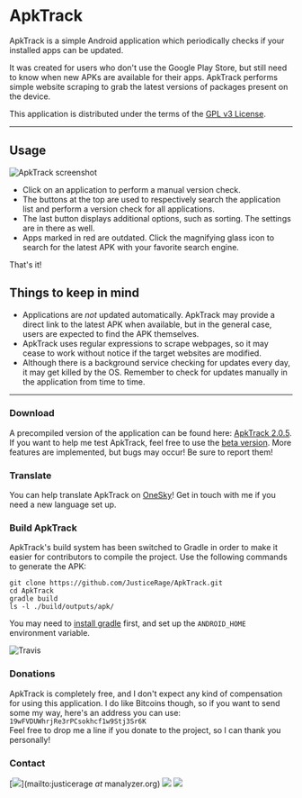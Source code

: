 # ApkTrack

ApkTrack is a simple Android application which periodically checks if your installed apps can be updated.

It was created for users who don't use the Google Play Store, but still need to know when new APKs are available for their apps. ApkTrack performs simple website scraping to grab the latest versions of packages present on the device.

This application is distributed under the terms of the [GPL v3 License](https://www.gnu.org/licenses/gpl.html).

-------------------------------

## Usage

![ApkTrack screenshot](http://img11.hostingpics.net/pics/352620screenshot.png)

* Click on an application to perform a manual version check.
* The buttons at the top are used to respectively search the application list and perform a version check for all applications.
* The last button displays additional options, such as sorting. The settings are in there as well.
* Apps marked in red are outdated. Click the magnifying glass icon to search for the latest APK with your favorite search engine. 

That's it!

## Things to keep in mind

* Applications are *not* updated automatically. ApkTrack may provide a direct link to the latest APK when available, but in the general case, users are expected to find the APK themselves. 
* ApkTrack uses regular expressions to scrape webpages, so it may cease to work without notice if the target websites are modified.
* Although there is a background service checking for updates every day, it may get killed by the OS. Remember to check for updates manually in the application from time to time.

-------------------------------

### Download
A precompiled version of the application can be found here: [ApkTrack 2.0.5](http://apktrack.kwiatkowski.fr/apk/ApkTrack.apk).
If you want to help me test ApkTrack, feel free to use the [beta version](http://apktrack.kwiatkowski.fr/apk/ApkTrack_beta.apk). More features are implemented, but bugs may occur! Be sure to report them!

### Translate
You can help translate ApkTrack on [OneSky](https://apktrack.oneskyapp.com/)! Get in touch with me if you need a new language set up. 

### Build ApkTrack
ApkTrack's build system has been switched to Gradle in order to make it easier for contributors to compile the project. Use the following commands to generate the APK:

```
git clone https://github.com/JusticeRage/ApkTrack.git
cd ApkTrack
gradle build
ls -l ./build/outputs/apk/
```

You may need to [install gradle](http://gradle.org/gradle-download/) first, and set up the `ANDROID_HOME` environment variable.

![Travis](https://travis-ci.org/JusticeRage/ApkTrack.svg?branch=beta)

### Donations
ApkTrack is completely free, and I don't expect any kind of compensation for using this application. I do like Bitcoins though, so if you want to send some my way, here's an address you can use: ```19wFVDUWhrjRe3rPCsokhcf1w9Stj3Sr6K```  
Feel free to drop me a line if you donate to the project, so I can thank you personally!

### Contact
[![](http://manalyzer.org/static/mail.png)](mailto:justicerage *at* manalyzer.org)
[![](http://manalyzer.org/static/twitter.png)](https://twitter.com/JusticeRage)
[![](http://manalyzer.org/static/gpg.png)](https://pgp.mit.edu/pks/lookup?op=vindex&search=0x40E9F0A8F5EA8754)